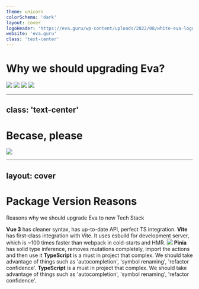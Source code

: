 ```yaml
---
theme: unicorn
colorSchema: 'dark'
layout: cover
logoHeader: 'https://eva.guru/wp-content/uploads/2022/08/white-eva-logopodcas.png'
website: 'eva.guru'
class: 'text-center'
---
```


# Why we should upgrading Eva?

<div class="flex items-center justify-center gap-12">
  <img class="w-[64px] h-[64px]" src="https://pinia.vuejs.org/logo.svg" />
  <img class="w-[64px] h-[64px]" src="https://vuejs.org/images/logo.png" />
  <img class="w-[64px] h-[64px]" src="https://d33wubrfki0l68.cloudfront.net/2f6479d73bc25170dc532dd42e059166573bf478/61057/favicon.svg" />
  <img class="w-[72px] h-[72px]" src="
  https://tailwindcss.com/_next/static/media/tailwindcss-mark.79614a5f61617ba49a0891494521226b.svg" />
</div>

---
class: 'text-center'
---
# Becase, please
<div class="flex items-center justify-center">
  <img src="/please.gif" />
</div>

--- 
layout: cover
---

# Package Version Reasons

Reasons why we should upgrade Eva to new Tech Stack
<div class="text-2xl flex flex-col gap-2">
  <span class="flex gap-4 items-center"><twemoji-rocket class="text-xl" /> <strong>Vue 3</strong> has cleaner syntax, has up-to-date API, perfect TS integration.</span>
  <span class="flex gap-4 items-center"><logos-vitejs class="text-4xl" /> <span><strong>Vite</strong> has first-class integration with Vite. It uses esbuild for development server, which is ~100 times faster than webpack in cold-starts and HMR.</span></span>
  <span class="flex gap-4 items-center">
  <img class="w-[32px] h-[32px]" src="https://pinia.vuejs.org/logo.svg" /> <span><strong>Pinia</strong> has solid type inference, removes mutations completely, import the actions and then use it <twemoji-partying-face class="text-base" /></span></span>
  <span class="flex gap-4 items-center">
  <logos-typescript-icon class="text-4xl" /> <span><strong>TypeScript</strong> is a must in project that complex. We should take advantage of things such as 'autocompletion', 'symbol renaming', 'refactor confidence'.</span></span>
  <span class="flex gap-4 items-center">
  <logos-typescript-icon class="text-4xl" /> <span><strong>TypeScript</strong> is a must in project that complex. We should take advantage of things such as 'autocompletion', 'symbol renaming', 'refactor confidence'.</span></span>
</div>
